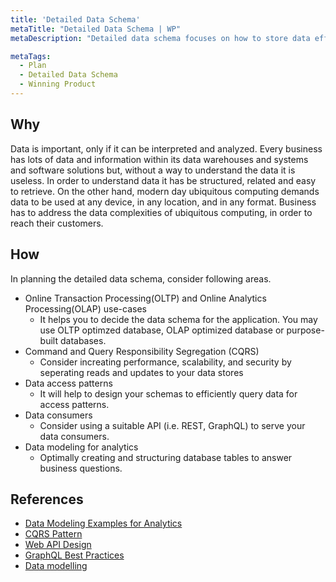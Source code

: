 ```yaml
---
title: 'Detailed Data Schema'
metaTitle: "Detailed Data Schema | WP"
metaDescription: "Detailed data schema focuses on how to store data efficiently for retrival, analytics, cost and performance. Defines data storage, data interaction interfaces (APIs) and data dimensions for analytics purposes, etc."

metaTags:
  - Plan
  - Detailed Data Schema
  - Winning Product 
---
```



## Why
Data is important, only if it can be interpreted and analyzed. Every business has lots of data and information within its data warehouses and systems and software solutions but, without a way to understand the data it is useless. In order to understand data it has be structured, related and easy to retrieve. On the other hand, modern day ubiquitous computing demands data to be used at any device, in any location, and in any format. Business has to address the data complexities of ubiquitous computing, in order to reach their customers. 

## How
In planning the detailed data schema, consider following areas.
- Online Transaction Processing(OLTP) and Online Analytics Processing(OLAP) use-cases
  - It helps you to decide the data schema for the application. You may use OLTP optimzed database, OLAP optimized database or purpose-built databases.
- Command and Query Responsibility Segregation (CQRS)
  - Consider increating performance, scalability, and security by seperating reads and updates to your data stores
- Data access patterns
  - It will help to design your schemas to efficiently query data for access patterns.
- Data consumers
  - Consider using a suitable API (i.e. REST, GraphQL) to serve your data consumers.
- Data modeling for analytics
  - Optimally creating and structuring database tables to answer business questions.


## References
- [Data Modeling Examples for Analytics](https://panoply.io/analytics-stack-guide/data-modeling-examples-for-analytics/)
- [CQRS Pattern](https://docs.microsoft.com/en-us/azure/architecture/patterns/cqrs)
- [Web API Design](https://docs.microsoft.com/en-us/azure/architecture/best-practices/api-design)
- [GraphQL Best Practices](https://graphql.org/learn/best-practices/)
- [Data modelling](https://opentextbc.ca/dbdesign01/chapter/chapter-5-data-modelling/)
